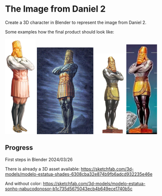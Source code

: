 # The Image from Daniel 2

Create a 3D character in Blender to represent the image from Daniel 2.

Some examples how the final product should look like:

<img src="docs/daniel2_nwt_b9.jpg" width="20%"> <img src="docs/daniel2_b.jpg" width="37%"> <img src="docs/daniel2_c.jpg" width="20%"> <img src="docs/daniel2_d.jpg" width="20%">

## Progress

First steps in Blender 2024/03/26

There is already a 3D asset available: https://sketchfab.com/3d-models/modelo-estatua-shades-6308cba32e874b9fb6adcd932235e46e

And without color: https://sketchfab.com/3d-models/modelo-estatua-sonho-nabucodonosor-b1c735d5675043ecb4b649ece1740b5c
